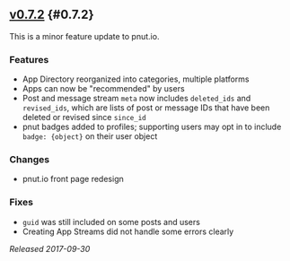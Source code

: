 ## [v0.7.2](https://pnut.io/docs/changes/0.7.2) {#0.7.2}

This is a minor feature update to pnut.io.

### Features

* App Directory reorganized into categories, multiple platforms
* Apps can now be "recommended" by users
* Post and message stream `meta` now includes `deleted_ids` and `revised_ids`, which are lists of post or message IDs that have been deleted or revised since `since_id`
* pnut badges added to profiles; supporting users may opt in to include `badge: {object}` on their user object


### Changes

* pnut.io front page redesign


### Fixes

* `guid` was still included on some posts and users
* Creating App Streams did not handle some errors clearly

*Released 2017-09-30*